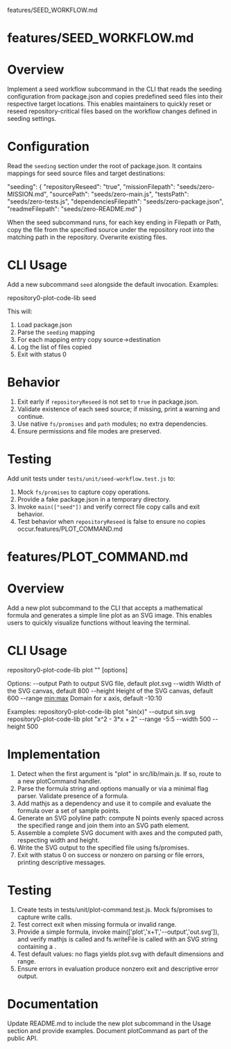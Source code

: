 features/SEED_WORKFLOW.md
# features/SEED_WORKFLOW.md
# Overview

Implement a seed workflow subcommand in the CLI that reads the seeding configuration from package.json and copies predefined seed files into their respective target locations. This enables maintainers to quickly reset or reseed repository-critical files based on the workflow changes defined in seeding settings.

# Configuration

Read the `seeding` section under the root of package.json. It contains mappings for seed source files and target destinations:

  "seeding": {
    "repositoryReseed": "true",
    "missionFilepath": "seeds/zero-MISSION.md",
    "sourcePath": "seeds/zero-main.js",
    "testsPath": "seeds/zero-tests.js",
    "dependenciesFilepath": "seeds/zero-package.json",
    "readmeFilepath": "seeds/zero-README.md"
  }

When the seed subcommand runs, for each key ending in Filepath or Path, copy the file from the specified source under the repository root into the matching path in the repository. Overwrite existing files.

# CLI Usage

Add a new subcommand `seed` alongside the default invocation. Examples:

  repository0-plot-code-lib seed

This will:

 1. Load package.json
 2. Parse the `seeding` mapping
 3. For each mapping entry copy source→destination
 4. Log the list of files copied
 5. Exit with status 0

# Behavior

1. Exit early if `repositoryReseed` is not set to `true` in package.json.
2. Validate existence of each seed source; if missing, print a warning and continue.
3. Use native `fs/promises` and `path` modules; no extra dependencies.
4. Ensure permissions and file modes are preserved.

# Testing

Add unit tests under `tests/unit/seed-workflow.test.js` to:

1. Mock `fs/promises` to capture copy operations.
2. Provide a fake package.json in a temporary directory.
3. Invoke `main(["seed"])` and verify correct file copy calls and exit behavior.
4. Test behavior when `repositoryReseed` is false to ensure no copies occur.features/PLOT_COMMAND.md
# features/PLOT_COMMAND.md
# Overview

Add a new plot subcommand to the CLI that accepts a mathematical formula and generates a simple line plot as an SVG image. This enables users to quickly visualize functions without leaving the terminal.

# CLI Usage

repository0-plot-code-lib plot "<formula>" [options]

Options:
  --output <file>       Path to output SVG file, default plot.svg
  --width <pixels>      Width of the SVG canvas, default 800
  --height <pixels>     Height of the SVG canvas, default 600
  --range <min:max>     Domain for x axis, default -10:10

Examples:
  repository0-plot-code-lib plot "sin(x)" --output sin.svg
  repository0-plot-code-lib plot "x^2 - 3*x + 2" --range -5:5 --width 500 --height 500

# Implementation

1. Detect when the first argument is "plot" in src/lib/main.js.  If so, route to a new plotCommand handler.
2. Parse the formula string and options manually or via a minimal flag parser.  Validate presence of a formula.
3. Add mathjs as a dependency and use it to compile and evaluate the formula over a set of sample points.
4. Generate an SVG polyline path: compute N points evenly spaced across the specified range and join them into an SVG path element.
5. Assemble a complete SVG document with axes and the computed path, respecting width and height.
6. Write the SVG output to the specified file using fs/promises.
7. Exit with status 0 on success or nonzero on parsing or file errors, printing descriptive messages.

# Testing

1. Create tests in tests/unit/plot-command.test.js.  Mock fs/promises to capture write calls.
2. Test correct exit when missing formula or invalid range.
3. Provide a simple formula, invoke main(['plot','x+1','--output','out.svg']), and verify mathjs is called and fs.writeFile is called with an SVG string containing a <polyline>.
4. Test default values: no flags yields plot.svg with default dimensions and range.
5. Ensure errors in evaluation produce nonzero exit and descriptive error output.

# Documentation

Update README.md to include the new plot subcommand in the Usage section and provide examples.  Document plotCommand as part of the public API.